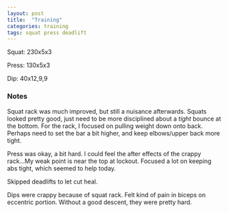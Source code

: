 ```yaml
---
layout: post
title:  "Training"
categories: training
tags: squat press deadlift
---
```


Squat:          230x5x3

Press:          130x5x3

Dip:            40x12,9,9

### Notes

Squat rack was much improved, but still a nuisance afterwards. Squats looked
pretty good, just need to be more disciplined about a _tight_ bounce at the
bottom. For the rack, I focused on pulling weight down onto back. Perhaps need
to set the bar a bit higher, and keep elbows/upper back more tight.

Press was okay, a bit hard. I could feel the after effects of the crappy
rack...My weak point is near the top at lockout. Focused a lot on keeping abs
tight, which seemed to help today.

Skipped deadlifts to let cut heal.

Dips were crappy because of squat rack. Felt kind of pain in biceps on
eccentric portion. Without a good descent, they were pretty hard.
